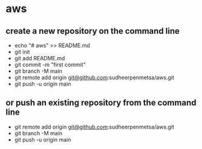 # aws

## create a new repository on the command line
+ echo "# aws" >> README.md
+ git init
+ git add README.md
+ git commit -m "first commit"
+ git branch -M main
+ git remote add origin git@github.com:sudheerpenmetsa/aws.git
+ git push -u origin main
                
## or push an existing repository from the command line
- git remote add origin git@github.com:sudheerpenmetsa/aws.git
- git branch -M main
- git push -u origin main